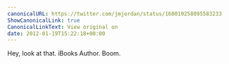 ```yaml
---
canonicalURL: https://twitter.com/jmjordan/status/160019258095583233
ShowCanonicalLink: true
CanonicalLinkText: View original on
date: 2012-01-19T15:22:18+00:00
---
```

Hey, look at that. iBooks Author. Boom.